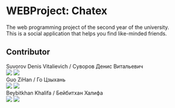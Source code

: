# WEBProject: Chatex
The web programming project of the second year of the university.  
This is a social application that helps you find like-minded friends.


## Contributor
Suvorov Denis Vitalievich / Суворов Денис Витальевич  
![](https://img.shields.io/badge/VK-denissvvv-green)
![](https://img.shields.io/badge/mail-erkobraxx%40gmail.com-blue)  
Guo ZiHan / Го Цзыхань  
![](https://img.shields.io/badge/VK-zjjhgzh-green)
![](https://img.shields.io/badge/mail-zjjhgzh%40gmail.com-blue)  
Beybitkhan Khalifa / Бейбитхан Халифа  
![](https://img.shields.io/badge/VK-domogifa-green)
![](https://img.shields.io/badge/mail-ifaa%40niuitmo.ru-blue)

